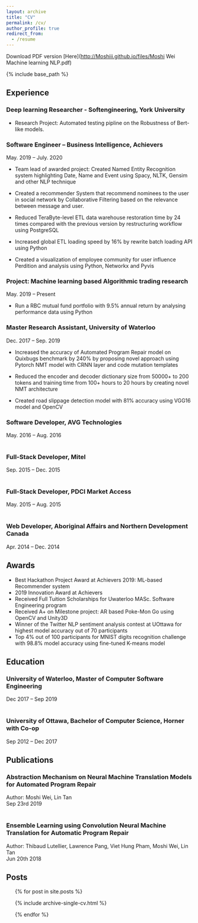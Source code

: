 ```yaml
---
layout: archive
title: "CV"
permalink: /cv/
author_profile: true
redirect_from:
  - /resume
---
```

Download PDF version [Here](http://Moshiii.github.io/files/Moshi Wei Machine learning NLP.pdf)

{% include base_path %}

## Experience

### Deep learning Researcher - Softengineering, York University

* Research Project: Automated testing pipline on the Robustness of Bert-like models.  

### Software Engineer – Business Intelligence, Achievers
May. 2019 – July. 2020

*	Team lead of awarded project: Created Named Entity Recognition system highlighting Date, Name and Event using Spacy, NLTK, Gensim and other NLP technique

* Created a recommender System that recommend nominees to the user in social network by Collaborative Filtering based on the relevance between message and user.

* Reduced TeraByte-level ETL data warehouse restoration time by 24 times compared with the previous version by restructuring workflow using PostgreSQL

* Increased global ETL loading speed by 16% by rewrite batch loading API using Python

*	Created a visualization of employee community for user influence Perdition and analysis using Python, Networkx and Pyvis

### Project: Machine learning based Algorithmic trading research
May. 2019 – Present

* Run a RBC mutual fund portfolio with 9.5% annual return by analysing performance data using Python

### Master Research Assistant, University of Waterloo
Dec. 2017 – Sep. 2019

* Increased the accuracy of Automated Program Repair model on Quixbugs benchmark by 240% by proposing novel approach using Pytorch NMT model with CRNN layer and code mutation templates

* Reduced the encoder and decoder dictionary size from 50000+ to 200 tokens and training time from 100+ hours to 20 hours by creating novel NMT architecture

* Created road slippage detection model with 81% accuracy using VGG16 model and OpenCV

### Software Developer, AVG Technologies
May. 2016 – Aug. 2016
<br/><br/>
### Full-Stack Developer, Mitel
Sep. 2015 – Dec. 2015
<br/><br/>
### Full-Stack Developer, PDCI Market Access
May. 2015 – Aug. 2015
<br/><br/>
### Web Developer, Aboriginal Affairs and Northern Development Canada
Apr. 2014 – Dec. 2014
  
## Awards

* Best Hackathon Project Award at Achievers 2019: ML-based Recommender system       
* 2019 Innovation Award at Achievers
* Received Full Tuition Scholarships for Uwaterloo MASc. Software Engineering program
* Received A+ on Milestone project: AR based Poke-Mon Go using OpenCV and Unity3D
* Winner of the Twitter NLP sentiment analysis contest at UOttawa for highest model accuracy out of 70 participants 
* Top 4% out of 100 participants for MNIST digits recognition challenge with 98.8% model accuracy using fine-tuned K-means model	

## Education

### University of Waterloo, Master of Computer Software Engineering
Dec 2017 – Sep 2019
<br/><br/>
### University of Ottawa, Bachelor of Computer Science, Horner with Co-op
Sep 2012 –  Dec 2017

## Publications

### Abstraction Mechanism on Neural Machine Translation Models for Automated Program Repair
Author: Moshi Wei, Lin Tan  
Sep 23rd 2019
<br/><br/>
### Ensemble Learning using Convolution Neural Machine Translation for Automatic Program Repair
Author:  Thibaud Lutellier, Lawrence Pang, Viet Hung Pham, Moshi Wei, Lin Tan  
Jun 20th 2018


## Posts

<ul>{% for post in site.posts %}

{% include archive-single-cv.html %}

{% endfor %}</ul>
